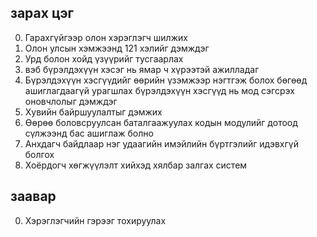## зарах цэг

0. Гарахгүйгээр олон хэрэглэгч шилжих
1. Олон улсын хэмжээнд 121 хэлийг дэмждэг
2. Урд болон хойд үзүүрийг тусгаарлах
3. вэб бүрэлдэхүүн хэсэг нь ямар ч хүрээтэй ажилладаг
4. Бүрэлдэхүүн хэсгүүдийг өөрийн үзэмжээр нэгтгэж болох бөгөөд ашиглагдаагүй урагшлах бүрэлдэхүүн хэсгүүд нь мод сэгсрэх оновчлолыг дэмждэг
5. Хувийн байршуулалтыг дэмжих
6. Өөрөө боловсруулсан баталгаажуулах кодын модулийг дотоод сүлжээнд бас ашиглаж болно
7. Анхдагч байдлаар нэг удаагийн имэйлийн бүртгэлийг идэвхгүй болгох
8. Хоёрдогч хөгжүүлэлт хийхэд хялбар залгах систем

## заавар

0. Хэрэглэгчийн гэрээг тохируулах